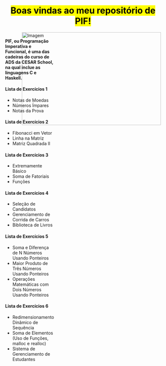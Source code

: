 <div style="text-align: center;">
  <h1><mark>Boas vindas ao meu repositório de PIF!</mark></h3>
</div>
  <div>
    <img src="https://media.discordapp.net/attachments/1219420812868718714/1298487119622311997/639c781ccce6e5130fb1ee9c7d672efe.gif?ex=6719bdde&is=67186c5e&hm=546375caef82a5844d513833950764b2702feef4a39d919ebc9d498365f89277&=&format=gif&width=400&height=250" alt="Imagem" style="width: 450px; height: 300px;" align="right">
  </div>

<div style="display: flex; justify-content: space-between; align-items: flex-start;">
  <div style="flex: 1; padding-right: 20px;">
    <h4>PIF, ou Programação Imperativa e Funcional, é uma das cadeiras do curso de ADS da CESAR School, na qual inclue as linguagens C e Haskell.</h4>
    <h4>Lista de Exercícios 1</h4>
    <ul>
      <li>Notas de Moedas</li>
      <li>Números Ímpares</li>
      <li>Notas da Prova</li>
    </ul>
    <h4>Lista de Exercícios 2</h4>
    <ul>
      <li>Fibonacci em Vetor</li>
      <li>Linha na Matriz</li>
      <li>Matriz Quadrada II</li>
    </ul>
    <h4>Lista de Exercícios 3</h4>
    <ul>
      <li>Extremamente Básico</li>
      <li>Soma de Fatoriais</li>
      <li>Funções</li>
    </ul>
    </ul>
    <h4>Lista de Exercícios 4</h4>
    <ul>
      <li>Seleção de Candidatos</li>
      <li>Gerenciamento de Corrida de Carros</li>
      <li>Biblioteca de Livros</li>
    </ul>
    <h4>Lista de Exercícios 5</h4>
    <ul>
      <li>Soma e Diferença de N Números Usando Ponteiros</li>
      <li>Maior Produto de Três Números Usando Ponteiros</li>
      <li>Operações Matemáticas com Dois Números Usando Ponteiros</li>
    </ul>
    <h4>Lista de Exercícios 6</h4>
    <ul>
      <li>Redimensionamento Dinâmico de Sequência</li>
      <li>Soma de Elementos (Uso de Funções, malloc e realloc)</li>
      <li>Sistema de Gerenciamento de Estudantes</li>
    </ul>
  </div>

</div>
